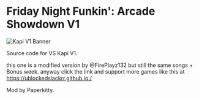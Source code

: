 # Friday Night Funkin': Arcade Showdown V1

![Kapi V1 Banner](https://github.com/user-attachments/assets/9c833e7c-b7e8-47b8-a6c7-f31b66449e73)

Source code for VS Kapi V1.

this one is a modified version by @FirePlayz132 but still the same songs + Bonus week.
anyway click the link and support more games like this at https://ublockedslackrr.github.io./


Mod by Paperkitty.

